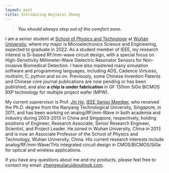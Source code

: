 ```yaml
---
layout: post
title: Introducing Wujiarui Zheng
---
```


> **_You should always step out of the comfort zone._**


I am a senior student at [School of Physics and Technology](http://physics.whu.edu.cn/en/Home.htm) at [Wuhan University](https://en.whu.edu.cn/), where my major is Microelectronics Science and Engineering, expected to graduate in 2022. As a student member of IEEE, my research interest is Si-based RF/mm-wave circuit design, with a special focus on High-Sensitivity Millimeter-Wave Dielectric Resonator Sensors for Non-invasive Biomedical Detection. I have also mastered many simulation software and programming languages, including ADS, Cadence Virtuoso, multisim, C, python and so on. Previously, some Chinese Invention Patents and Chinese core journal publications are now pending or has been published, and also **a chip is under fabrication** in GF 130nm SiGe BiCMOS 8XP technology for multiple project wafer (MPW).

My current supvervisor is Prof. [_Jin He_](http://physics.whu.edu.cn/info/1053/2154.htm), [IEEE Senior Member](https://ieeexplore.ieee.org/author/37404360500), who received the Ph.D. degree from the Nanyang Technological University, Singapore, in 2011, and has been working on analog/RF/mm-Wave in both academia and industry during 2003-2013 in China and Singapore, respectively, holding positions of Engineer, Research Associate, Senior Research Engineer, Scientist, and Project Leader. He joined in Wuhan University, China in 2013 and is now an Associate Professor of the School of Physics and Technology, Wuhan University, China. His current research interests include analog/RF/mm-Wave/THz integrated circuit design in CMOS/BiCMOS/SiGe for optical and wireless applications.

If you have any questions about me and my products, please feel free to contact my email: <zhengwujiarui@outlook.com>.